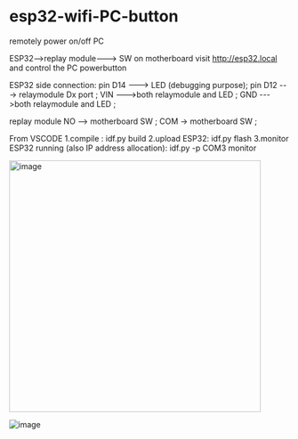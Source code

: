 # esp32-wifi-PC-button
remotely power on/off PC

ESP32-->replay module---> SW on motherboard
visit http://esp32.local and control the PC powerbutton

ESP32 side connection:
pin D14 ---> LED (debugging purpose);
pin D12 ---> relaymodule Dx port ;
VIN --->both relaymodule and LED ;
GND --->both relaymodule and LED ;

replay module
NO --> motherboard SW ;
COM -> motherboard SW ;


From VSCODE 
1.compile : idf.py build
2.upload ESP32: idf.py flash
3.monitor ESP32 running (also IP address allocation): idf.py -p COM3 monitor

<img width="452" alt="image" src="https://github.com/user-attachments/assets/074dfb7a-671b-4cbf-a6e2-c2d9b7d58631" />


![image](https://github.com/user-attachments/assets/7d749c13-e88a-420d-8f83-865565a2016e)
